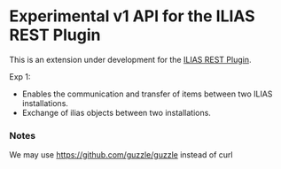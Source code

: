 Experimental v1 API for the ILIAS REST Plugin
======================================
This is an extension under development for the [ILIAS REST Plugin](https://github.com/hrz-unimr/RESTPlugin).

Exp 1:
* Enables the communication and transfer of items between two ILIAS installations.
* Exchange of ilias objects between two installations.

### Notes
We may use https://github.com/guzzle/guzzle
instead of curl
